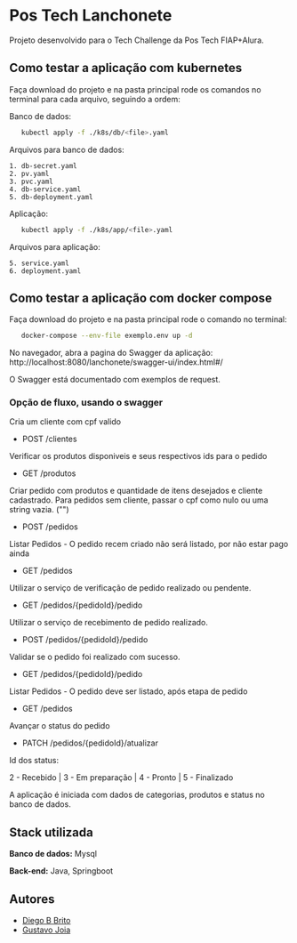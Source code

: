 # Pos Tech Lanchonete

Projeto desenvolvido para o Tech Challenge da Pos Tech FIAP+Alura.

## Como testar a aplicação com kubernetes

Faça download do projeto e na pasta principal rode os comandos no terminal para cada arquivo, seguindo a ordem:

Banco de dados:
```bash
   kubectl apply -f ./k8s/db/<file>.yaml 
```
Arquivos para banco de dados:

    1. db-secret.yaml
    2. pv.yaml
    3. pvc.yaml
    4. db-service.yaml
    5. db-deployment.yaml
Aplicação:
```bash
   kubectl apply -f ./k8s/app/<file>.yaml 
```
Arquivos para aplicação:

    5. service.yaml
    6. deployment.yaml

## Como testar a aplicação com docker compose

Faça download do projeto e na pasta principal rode o comando no terminal:

```bash
   docker-compose --env-file exemplo.env up -d
```
No navegador, abra a pagina do Swagger da aplicação:
http://localhost:8080/lanchonete/swagger-ui/index.html#/

O Swagger está documentado com exemplos de request.

### Opção de fluxo, usando o swagger

Cria um cliente com cpf valido
- POST /clientes

Verificar os produtos disponiveis e seus respectivos ids para o pedido
- GET /produtos

Criar pedido com produtos e quantidade de itens desejados e cliente cadastrado. Para pedidos sem cliente, passar o cpf como nulo ou uma string vazia. ("")
- POST /pedidos

Listar Pedidos - O pedido recem criado não será listado, por não estar pago ainda
- GET /pedidos

Utilizar o serviço de verificação de pedido realizado ou pendente.
- GET /pedidos/{pedidoId}/pedido

Utilizar o serviço de recebimento de pedido realizado.
- POST /pedidos/{pedidoId}/pedido

Validar se o pedido foi realizado com sucesso.
- GET /pedidos/{pedidoId}/pedido

Listar Pedidos - O pedido deve ser listado, após etapa de pedido
- GET /pedidos

Avançar o status do pedido
- PATCH /pedidos/{pedidoId}/atualizar

Id dos status:

2 - Recebido | 3 - Em preparação | 4 - Pronto | 5 - Finalizado


A aplicação é iniciada com dados de categorias, produtos e status no banco de dados.
## Stack utilizada

**Banco de dados:** Mysql

**Back-end:** Java, Springboot


## Autores

- [Diego B Brito](https://github.com/Diegobbrito)
- [Gustavo Joia](https://github.com/GustavoJoiaP)